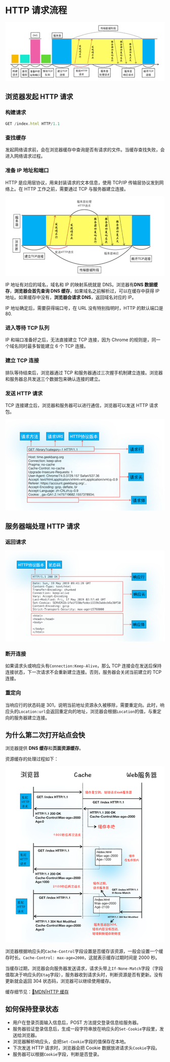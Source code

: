 # HTTP 请求流程

![img](assets/1b49976aca2c700883d48d927f48986c.png)

## 浏览器发起 HTTP 请求

### 构建请求

```js
GET /index.html HTTP/1.1
```

### 查找缓存

发起网络请求前，会在浏览器缓存中查询是否有请求的文件。当缓存查找失败，会进入网络请求过程。

### 准备 IP 地址和端口

HTTP 是应用层协议，用来封装请求的文本信息，使用 TCP/IP 传输层协议发到网络上。在 HTTP 工作之前，需要通过 TCP 与服务器建立连接。

![img](assets/1277f342174b23f9442d3b27016d7980.png)

IP 地址有对应的域名，域名和 IP 的映射系统就是 DNS。浏览器有**DNS 数据缓存**，**浏览器会首先查询 DNS 缓存**，如果域名之前解析过，可以在缓存中获得 IP 地址。如果缓存中没有，**浏览器会请求 DNS**，返回域名对应的 IP。

IP 地址确定后，需要获得端口号，在 URL 没有特别指明时，HTTP 的默认端口是 80.

### 进入等待 TCP 队列

IP 和端口准备好之后，无法直接建立 TCP 连接，因为 Chrome 的规则是，同一个域名同时最多智能建立 6 个 TCP 连接。

### 建立 TCP 连接

排队等待结束后，浏览器通过 TCP 和服务器通过三次握手机制建立连接。浏览器和服务器总共发送三个数据包来确认连接的建立。

### 发送 HTTP 请求

TCP 连接建立后，浏览器和服务器可以进行通信，浏览器可以发送 HTTP 请求包。

![img](assets/b8993c73f7b60feb9b8bd147545c47d7.png)

## 服务器端处理 HTTP 请求

### 返回请求

![img](assets/3e30476a4bbda49fd7cd4fd0ea09f076.png)

### 断开连接

如果请求头或响应头有`Connection:Keep-Alive`，那么 TCP 连接会在发送后保持连接状态，下一次请求不会重新建立连接。否则，服务器会关闭当前建立的 TCP 连接。

### 重定向

当响应行的状态码是 301，说明当前地址资源永久被移除，需要重定向。此时，响应头的`Location:url`会返回重定向的地址，浏览器会根据`Location`的值，与重定向的服务器建立连接。

## 为什么第二次打开站点会快

浏览器提供 **DNS 缓存**和**页面资源缓存**。

资源缓存的处理过程如下：

![img](assets/5fc2f88a04ee0fc41a808f3481287408.png)

浏览器根据响应头的`Cache-Control`字段设置是否缓存该资源，一般会设置一个缓存时长。`Cache-Control: max-age=2000`，这就表示缓存过期时间是 2000 秒。

当缓存过期，浏览器会向服务器发送请求，请求头带上`If-None-Match`字段（字段值取决于响应头的`Etag`字段），服务器收到请求头时，判断资源是否有更新。没有更新就会返回 304 状态码，浏览器可以继续使用缓存。

缓存细节见：[🔗MDN|HTTP 缓存](https://developer.mozilla.org/zh-CN/docs/Web/HTTP/Caching_FAQ)

## 如何保持登录状态

- 用户在登录页面输入信息后，POST 方法提交登录信息给服务器。
- 服务器验证登录信息后，生成一段字符串放在响应头的`Set-Cookie`字段里，发送给浏览器。
- 浏览器解析响应头，会把`Set-Cookie`字段的值保存在本地。
- 下次发送 HTTP 请求时，浏览器会把 Cookie 数据放进请求头`Cookie`字段。
- 服务器可以根据`Cookie`字段，判断是否登录。

